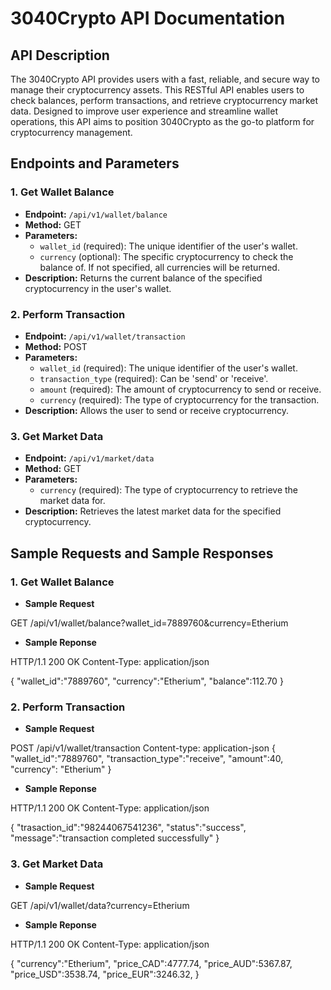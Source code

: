 
# 3040Crypto API Documentation

## API Description

The 3040Crypto API provides users with a fast, reliable, and secure way to manage their cryptocurrency assets. This RESTful API enables users to check balances, perform transactions, and retrieve cryptocurrency market data. Designed to improve user experience and streamline wallet operations, this API aims to position 3040Crypto as the go-to platform for cryptocurrency management.

## Endpoints and Parameters

### 1. Get Wallet Balance

- **Endpoint:** `/api/v1/wallet/balance`
- **Method:** GET
- **Parameters:**
  - `wallet_id` (required): The unique identifier of the user's wallet.
  - `currency` (optional): The specific cryptocurrency to check the balance of. If not specified, all currencies will be returned.
- **Description:** Returns the current balance of the specified cryptocurrency in the user's wallet.

### 2. Perform Transaction

- **Endpoint:** `/api/v1/wallet/transaction`
- **Method:** POST
- **Parameters:**
  - `wallet_id` (required): The unique identifier of the user's wallet.
  - `transaction_type` (required): Can be 'send' or 'receive'.
  - `amount` (required): The amount of cryptocurrency to send or receive.
  - `currency` (required): The type of cryptocurrency for the transaction.
- **Description:** Allows the user to send or receive cryptocurrency.

### 3. Get Market Data

- **Endpoint:** `/api/v1/market/data`
- **Method:** GET
- **Parameters:**
  - `currency` (required): The type of cryptocurrency to retrieve the market data for.
- **Description:** Retrieves the latest market data for the specified cryptocurrency.


## Sample Requests and Sample Responses

### 1. Get Wallet Balance 
 - **Sample Request** 

  GET /api/v1/wallet/balance?wallet_id=7889760&currency=Etherium

 - **Sample Reponse**

  HTTP/1.1 200 OK
  Content-Type: application/json

  {
    "wallet_id":"7889760",
    "currency":"Etherium",
    "balance":112.70
  }

### 2. Perform Transaction
 - **Sample Request** 

  POST /api/v1/wallet/transaction
  Content-type: application-json
  {
    "wallet_id":"7889760",
    "transaction_type":"receive",
    "amount":40,
    "currency": "Etherium"
  }

 - **Sample Reponse**

  HTTP/1.1 200 OK
  Content-Type: application/json

  {
    "trasaction_id":"98244067541236",
    "status":"success",
    "message":"transaction completed successfully"
  }

  ### 3. Get Market Data 
 - **Sample Request** 

  GET /api/v1/wallet/data?currency=Etherium

 - **Sample Reponse**

  HTTP/1.1 200 OK
  Content-Type: application/json

  {
    "currency":"Etherium",
    "price_CAD":4777.74,
    "price_AUD":5367.87,
    "price_USD":3538.74,
    "price_EUR":3246.32,
  }


